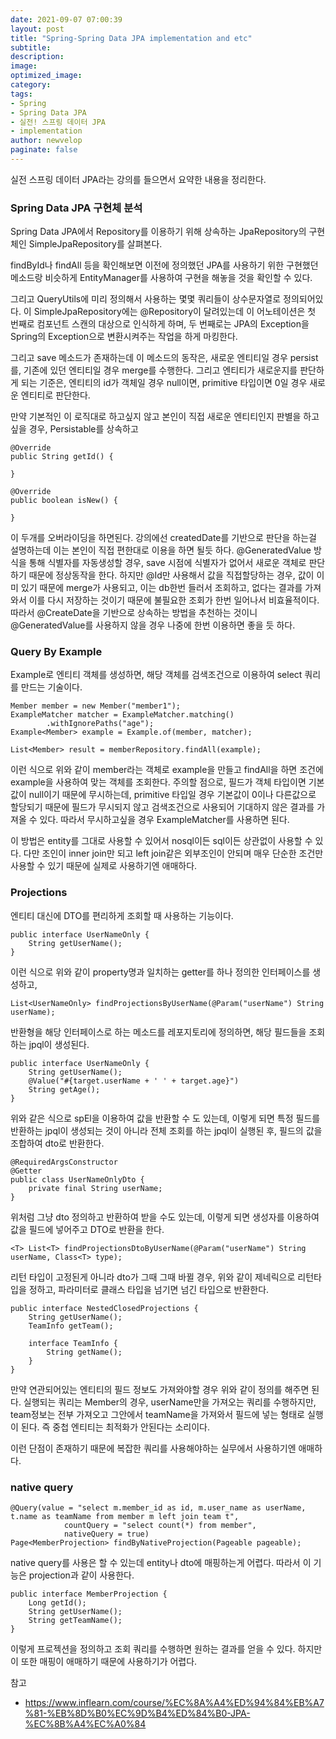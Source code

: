 ```yaml
---
date: 2021-09-07 07:00:39
layout: post
title: "Spring-Spring Data JPA implementation and etc"
subtitle:
description:
image:
optimized_image:
category:
tags:
- Spring
- Spring Data JPA
- 실전! 스프링 데이터 JPA
- implementation
author: newvelop
paginate: false
---
```

실전 스프링 데이터 JPA라는 강의를 들으면서 요약한 내용을  정리한다.

### Spring Data JPA 구현체 분석
Spring Data JPA에서 Repository를 이용하기 위해 상속하는 JpaRepository의 구현체인 SimpleJpaRepository를 살펴본다.

findById나 findAll 등을 확인해보면 이전에 정의했던 JPA를 사용하기 위한 구현했던 메소드랑 비슷하게 EntityManager를 사용하여 구현을 해놓을 것을 확인할 수 있다.

그리고 QueryUtils에 미리 정의해서 사용하는 몇몇 쿼리들이 상수문자열로 정의되어있다. 이 SimpleJpaRepository에는 @Repository이 달려있는데 이 어노테이션은 첫 번째로 컴포넌트 스캔의 대상으로 인식하게 하며, 두 번째로는 JPA의 Exception을 Spring의 Exception으로 변환시켜주는 작업을 하게 마킹한다.

그리고 save 메소드가 존재하는데 이 메소드의 동작은, 새로운 엔티티일 경우 persist를, 기존에 있던 엔티티일 경우 merge를 수행한다. 그리고 엔티티가 새로운지를 판단하게 되는 기준은, 엔티티의 id가 객체일 경우 null이면, primitive 타입이면 0일 경우 새로운 엔티티로 판단한다.

만약 기본적인 이 로직대로 하고싶지 않고 본인이 직접 새로운 엔티티인지 판별을 하고 싶을 경우, Persistable를 상속하고 

```
@Override
public String getId() {
    
}

@Override
public boolean isNew() {
    
}
```
이 두개를 오버라이딩을 하면된다. 강의에선 createdDate를 기반으로 판단을 하는걸 설명하는데 이는 본인이 직접 편한대로 이용을 하면 될듯 하다.
@GeneratedValue 방식을 통해 식별자를 자동생성할 경우, save 시점에 식별자가 없어서 새로운 객체로 판단하기 때문에 정상동작을 한다. 하지만 @Id만 사용해서 값을 직접할당하는 경우, 값이 이미 있기 때문에 merge가 사용되고, 이는 db한번 들러서 조회하고, 없다는 결과를 가져와서 이를 다시 저장하는 것이기 때문에 불필요한 조회가 한번 일어나서 비효율적이다. 따라서 @CreateDate을 기반으로 상속하는 방법을 추천하는 것이니 @GeneratedValue를 사용하지 않을 경우 나중에 한번 이용하면 좋을 듯 하다.

### Query By Example
Example로 엔티티 객체를 생성하면, 해당 객체를 검색조건으로 이용하여 select 쿼리를 만드는 기술이다.
```
Member member = new Member("member1");
ExampleMatcher matcher = ExampleMatcher.matching()
        .withIgnorePaths("age");
Example<Member> example = Example.of(member, matcher);

List<Member> result = memberRepository.findAll(example);
```
이런 식으로 위와 같이 member라는 객체로 example을 만들고 findAll을 하면 조건에 example을 사용하여 맞는 객체를 조회한다. 주의할 점으로, 필드가 객체 타입이면 기본값이 null이기 때문에 무시하는데, primitive 타입일 경우 기본값이 0이나 다른값으로 할당되기 때문에 필드가 무시되지 않고 검색조건으로 사용되어 기대하지 않은 결과를 가져올 수 있다. 따라서 무시하고싶을 경우 ExampleMatcher를 사용하면 된다.

이 방법은 entity를 그대로 사용할 수 있어서 nosql이든 sql이든 상관없이 사용할 수 있다. 다만 조인이 inner join만 되고 left join같은 외부조인이 안되며 매우 단순한 조건만 사용할 수 있기 때문에 실제로 사용하기엔 애매하다.


### Projections
엔티티 대신에 DTO를 편리하게 조회할 때 사용하는 기능이다.

```
public interface UserNameOnly {
    String getUserName();
}
```
이런 식으로 위와 같이 property명과 일치하는 getter를 하나 정의한 인터페이스를 생성하고, 

```
List<UserNameOnly> findProjectionsByUserName(@Param("userName") String userName);
```
반환형을 해당 인터페이스로 하는 메소드를 레포지토리에 정의하면, 해당 필드들을 조회하는 jpql이 생성된다.

```
public interface UserNameOnly {
    String getUserName();
    @Value("#{target.userName + ' ' + target.age}")
    String getAge();
}
```
위와 같은 식으로 spEl을 이용하여 값을 반환할 수 도 있는데, 이렇게 되면 특정 필드를 반환하는 jpql이 생성되는 것이 아니라 전체 조회를 하는 jpql이 실행된 후, 필드의 값을 조합하여 dto로 반환한다.

```
@RequiredArgsConstructor
@Getter
public class UserNameOnlyDto {
    private final String userName;
}
```
위처럼 그냥 dto 정의하고 반환하여 받을 수도 있는데, 이렇게 되면 생성자를 이용하여 값을 필드에 넣어주고 DTO로 반환을 한다.


```
<T> List<T> findProjectionsDtoByUserName(@Param("userName") String userName, Class<T> type);
```
리턴 타입이 고정된게 아니라 dto가 그때 그때 바뀔 경우, 위와 같이 제네릭으로 리턴타입을 정하고, 파라미터로 클래스 타입을 넘기면 넘긴 타입으로 반환한다.

```
public interface NestedClosedProjections {
    String getUserName();
    TeamInfo getTeam();

    interface TeamInfo {
        String getName();
    }
}
```
만약 연관되어있는 엔티티의 필드 정보도 가져와야할 경우 위와 같이 정의를 해주면 된다. 실행되는 쿼리는 Member의 경우, userName만을 가져오는 쿼리를 수행하지만, team정보는 전부 가져오고 그안에서 teamName을 가져와서 필드에 넣는 형태로 실행이 된다. 즉 중첩 엔티티는 최적화가 안된다는 소리이다.

이런 단점이 존재하기 때문에 복잡한 쿼리를 사용해야하는 실무에서 사용하기엔 애매하다.

### native query
```
@Query(value = "select m.member_id as id, m.user_name as userName, t.name as teamName from member m left join team t",
            countQuery = "select count(*) from member",
            nativeQuery = true)
Page<MemberProjection> findByNativeProjection(Pageable pageable);
```
native query를 사용은 할 수 있는데 entity나 dto에 매핑하는게 어렵다. 따라서 이 기능은 projection과 같이 사용한다.

```
public interface MemberProjection {
    Long getId();
    String getUserName();
    String getTeamName();
}
```
이렇게 프로젝션을 정의하고 조회 쿼리를 수행하면 원하는 결과를 얻을 수 있다. 하지만 이 또한 매핑이 애매하기 때문에 사용하기가 어렵다.


참고
- https://www.inflearn.com/course/%EC%8A%A4%ED%94%84%EB%A7%81-%EB%8D%B0%EC%9D%B4%ED%84%B0-JPA-%EC%8B%A4%EC%A0%84